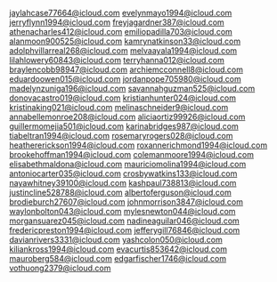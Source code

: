 jaylahcase77664@icloud.com
evelynmayo1994@icloud.com
jerryflynn1994@icloud.com
freyjagardner387@icloud.com
athenacharles412@icloud.com
emiliopadilla703@icloud.com
alanmoon900525@icloud.com
kamrynatkinson33@icloud.com
adolphvillarreal268@icloud.com
melvaayala1994@icloud.com
lilahlowery60843@icloud.com
terryhanna012@icloud.com
braylencobb98947@icloud.com
archiemcconnell8@icloud.com
eduardoowen015@icloud.com
jordanpope705980@icloud.com
madelynzuniga196@icloud.com
savannahguzman525@icloud.com
donovacastro019@icloud.com
kristianhunter024@icloud.com
kristinaking021@icloud.com
melinaschneider9@icloud.com
annabellemonroe208@icloud.com
aliciaortiz99926@icloud.com
guillermomejia501@icloud.com
karinabridges987@icloud.com
tiabeltran1994@icloud.com
rosemaryrogers028@icloud.com
heathererickson1994@icloud.com
roxannerichmond1994@icloud.com
brookehoffman1994@icloud.com
colemanmoore1994@icloud.com
elisabethmaldona@icloud.com
mauriciomolina1994@icloud.com
antoniocarter035@icloud.com
crosbywatkins133@icloud.com
nayawhitney39100@icloud.com
kashpaul738813@icloud.com
justincline528788@icloud.com
albertoferguson@icloud.com
brodieburch27607@icloud.com
johnmorrison3847@icloud.com
waylonbolton043@icloud.com
mylesnewton044@icloud.com
morgansuarez045@icloud.com
nadineaguilar046@icloud.com
fredericpreston1994@icloud.com
jefferygill76846@icloud.com
davianrivers3331@icloud.com
yashcolon050@icloud.com
kiliankross1994@icloud.com
evacurtis853642@icloud.com
mauroberg584@icloud.com
edgarfischer1746@icloud.com
vothuong2379@icloud.com
